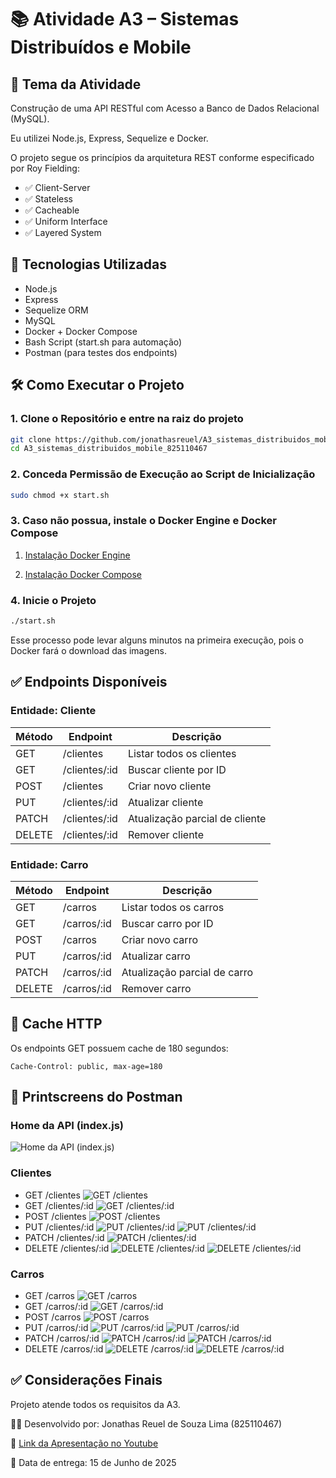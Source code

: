 # 📚 Atividade A3 – Sistemas Distribuídos e Mobile

## 🎯 Tema da Atividade

Construção de uma API RESTful com Acesso a Banco de Dados Relacional (MySQL).

Eu utilizei Node.js, Express, Sequelize e Docker.

O projeto segue os princípios da arquitetura REST conforme especificado por Roy Fielding:

- ✅ Client-Server
- ✅ Stateless
- ✅ Cacheable
- ✅ Uniform Interface
- ✅ Layered System

## 🚀 Tecnologias Utilizadas
- Node.js
- Express
- Sequelize ORM
- MySQL
- Docker + Docker Compose
- Bash Script (start.sh para automação)
- Postman (para testes dos endpoints)

## 🛠️ Como Executar o Projeto

### 1. Clone o Repositório e entre na raiz do projeto

```bash
git clone https://github.com/jonathasreuel/A3_sistemas_distribuidos_mobile_825110467.git
cd A3_sistemas_distribuidos_mobile_825110467
```

### 2. Conceda Permissão de Execução ao Script de Inicialização

```bash
sudo chmod +x start.sh
```

### 3. Caso não possua, instale o Docker Engine e Docker Compose
1. [Instalação Docker Engine](https://docs.docker.com/engine/install/)

2. [Instalação Docker Compose](https://docs.docker.com/compose/install/)

### 4. Inicie o Projeto

```bash
./start.sh
```

Esse processo pode levar alguns minutos na primeira execução, pois o Docker fará o download das imagens.

## ✅ Endpoints Disponíveis

### Entidade: Cliente

| Método | Endpoint        | Descrição                      |
| ------ | --------------- | ------------------------------ |
| GET    | /clientes        | Listar todos os clientes       |
| GET    | /clientes/:id    | Buscar cliente por ID          |
| POST   | /clientes        | Criar novo cliente             |
| PUT    | /clientes/:id    | Atualizar cliente              |
| PATCH  | /clientes/:id    | Atualização parcial de cliente |
| DELETE | /clientes/:id    | Remover cliente                |

### Entidade: Carro

| Método | Endpoint      | Descrição                      |
| ------ | ------------- | ------------------------------ |
| GET    | /carros        | Listar todos os carros        |
| GET    | /carros/:id    | Buscar carro por ID           |
| POST   | /carros        | Criar novo carro              |
| PUT    | /carros/:id    | Atualizar carro               |
| PATCH  | /carros/:id    | Atualização parcial de carro  |
| DELETE | /carros/:id    | Remover carro                 |

## 🧹 Cache HTTP

Os endpoints GET possuem cache de 180 segundos:

```http
Cache-Control: public, max-age=180
```

## 📸 Printscreens do Postman

### Home da API (index.js)
![Home da API (index.js)](printscreens/get-api-home.png)

### Clientes
- GET /clientes
![GET /clientes](printscreens/get-clientes.png)
- GET /clientes/:id
![GET /clientes/:id](printscreens/get-clientes-id.png)
- POST /clientes
![POST /clientes](printscreens/post-clientes.png)
- PUT /clientes/:id
![PUT /clientes/:id](printscreens/put-clientes.png)
![PUT /clientes/:id](printscreens/get-clientes-after-put.png)
- PATCH /clientes/:id
![PATCH /clientes/:id](printscreens/patch-clientes.png)
- DELETE /clientes/:id
![DELETE /clientes/:id](printscreens/delete-clientes.png)
![DELETE /clientes/:id](printscreens/get-clientes-after-delete.png)

### Carros
- GET /carros
![GET /carros](printscreens/get-carros.png)
- GET /carros/:id
![GET /carros/:id](printscreens/get-carros-id.png)
- POST /carros
![POST /carros](printscreens/post-carros.png)
- PUT /carros/:id
![PUT /carros/:id](printscreens/put-carros.png)
![PUT /carros/:id](printscreens/get-carros-after-put.png)
- PATCH /carros/:id
![PATCH /carros/:id](printscreens/patch-carros.png)
![PATCH /carros/:id](printscreens/get-carros-after-patch.png)
- DELETE /carros/:id
![DELETE /carros/:id](printscreens/delete-carros.png)
![DELETE /carros/:id](printscreens/get-carros-after-delete.png)

## ✅ Considerações Finais

Projeto atende todos os requisitos da A3.

👨‍💻 Desenvolvido por: Jonathas Reuel de Souza Lima (825110467)

🎥 [Link da Apresentação no Youtube](https://www.youtube.com/watch?v=eZ5D8TkqSIw)

📅 Data de entrega: 15 de Junho de 2025
